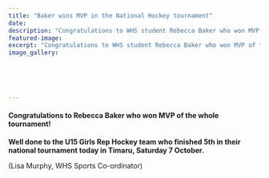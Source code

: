 ```yaml
---
title: "Baker wins MVP in the National Hockey tournament"
date: 
description: "Congratulations to WHS student Rebecca Baker who won MVP of the whole tournament!.."
featured-image: 
excerpt: "Congratulations to WHS student Rebecca Baker who won MVP of the whole tournament!"
image_gallery:
    
    
    
    
    
---
```


<h4>Congratulations to Rebecca Baker who won MVP of the whole tournament!</h4>
<p><strong><strong></strong>Well done to the U15 Girls Rep Hockey team who finished 5th in their national tournament today in Timaru, Saturday 7 October.</strong></p>
<p>(Lisa Murphy, WHS Sports Co-ordinator)</p>

